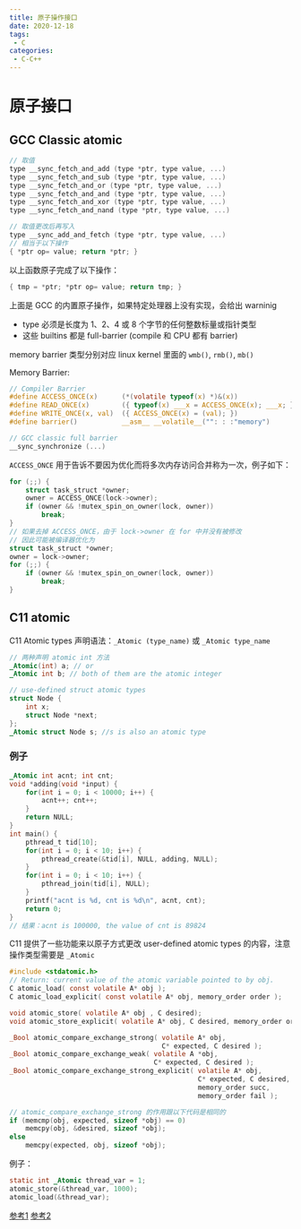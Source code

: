 ```yaml
---
title: 原子操作接口
date: 2020-12-18
tags:
 - C
categories:
 - C-C++
---
```


# 原子接口

## GCC Classic atomic

```c
// 取值
type __sync_fetch_and_add (type *ptr, type value, ...)
type __sync_fetch_and_sub (type *ptr, type value, ...)
type __sync_fetch_and_or (type *ptr, type value, ...)
type __sync_fetch_and_and (type *ptr, type value, ...)
type __sync_fetch_and_xor (type *ptr, type value, ...)
type __sync_fetch_and_nand (type *ptr, type value, ...)

// 取值更改后再写入
type __sync_add_and_fetch (type *ptr, type value, ...)
// 相当于以下操作
{ *ptr op= value; return *ptr; }
```

以上函数原子完成了以下操作：

```c
{ tmp = *ptr; *ptr op= value; return tmp; }
```

上面是 GCC 的内置原子操作，如果特定处理器上没有实现，会给出 warninig

- type 必须是长度为 1、2、4 或 8 个字节的任何整数标量或指针类型
- 这些 builtins 都是 full-barrier (compile 和 CPU 都有 barrier)

memory barrier 类型分别对应 linux kernel 里面的 `wmb()`, `rmb()`, `mb()`

Memory Barrier:

```c
// Compiler Barrier
#define ACCESS_ONCE(x)      (*(volatile typeof(x) *)&(x))
#define READ_ONCE(x)        ({ typeof(x) ___x = ACCESS_ONCE(x); ___x; })
#define WRITE_ONCE(x, val)  ({ ACCESS_ONCE(x) = (val); })
#define barrier()           __asm__ __volatile__("": : :"memory")

// GCC classic full barrier
__sync_synchronize (...)
```

`ACCESS_ONCE` 用于告诉不要因为优化而将多次内存访问合并称为一次，例子如下：

```c
for (;;) {
    struct task_struct *owner;
    owner = ACCESS_ONCE(lock->owner);
    if (owner && !mutex_spin_on_owner(lock, owner))
        break;
}
// 如果去掉 ACCESS_ONCE，由于 lock->owner 在 for 中并没有被修改
// 因此可能被编译器优化为
struct task_struct *owner;
owner = lock->owner;
for (;;) {
    if (owner && !mutex_spin_on_owner(lock, owner))
        break;
}
```

## C11 atomic

C11 Atomic types 声明语法：`_Atomic (type_name)` 或 `_Atomic type_name`

```c
// 两种声明 atomic int 方法
_Atomic(int) a; // or
_Atomic int b; // both of them are the atomic integer

// use-defined struct atomic types
struct Node {
    int x;
    struct Node *next;
};
_Atomic struct Node s; //s is also an atomic type
```

### 例子

```c
_Atomic int acnt; int cnt;
void *adding(void *input) {
    for(int i = 0; i < 10000; i++) {
        acnt++; cnt++;
    }
    return NULL;
}
int main() {
    pthread_t tid[10];
    for(int i = 0; i < 10; i++) {
        pthread_create(&tid[i], NULL, adding, NULL);
    }
    for(int i = 0; i < 10; i++) {
        pthread_join(tid[i], NULL);
    }
    printf("acnt is %d, cnt is %d\n", acnt, cnt);
    return 0;
}
// 结果：acnt is 100000, the value of cnt is 89824
```

C11 提供了一些功能来以原子方式更改 user-defined atomic types 的内容，注意操作类型需要是 `_Atomic`

```c
#include <stdatomic.h>
// Return: current value of the atomic variable pointed to by obj.
C atomic_load( const volatile A* obj );
C atomic_load_explicit( const volatile A* obj, memory_order order );

void atomic_store( volatile A* obj , C desired);
void atomic_store_explicit( volatile A* obj, C desired, memory_order order );

_Bool atomic_compare_exchange_strong( volatile A* obj,
                                      C* expected, C desired );
_Bool atomic_compare_exchange_weak( volatile A *obj,
                                    C* expected, C desired );
_Bool atomic_compare_exchange_strong_explicit( volatile A* obj,
                                               C* expected, C desired,
                                               memory_order succ,
                                               memory_order fail );

// atomic_compare_exchange_strong 的作用跟以下代码是相同的
if (memcmp(obj, expected, sizeof *obj) == 0)
    memcpy(obj, &desired, sizeof *obj);
else
    memcpy(expected, obj, sizeof *obj);
```

例子：

```c
static int _Atomic thread_var = 1;
atomic_store(&thread_var, 1000);
atomic_load(&thread_var);
```

[参考1](https://lumian2015.github.io/lockFreeProgramming/c11-features-in-currency.html)
[参考2](https://gcc.gnu.org/onlinedocs/gcc-4.1.2/gcc/Atomic-Builtins.html)
